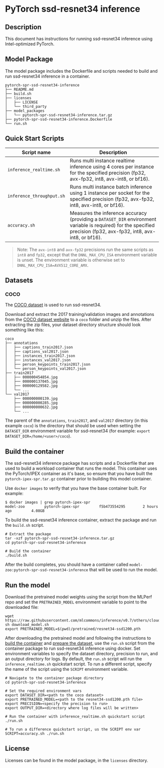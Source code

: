 <!--- 0. Title -->
# PyTorch ssd-resnet34 inference

<!-- 10. Description -->
## Description

This document has instructions for running ssd-resnet34 inference using
Intel-optimized PyTorch.

## Model Package

The model package includes the Dockerfile and scripts needed to build and
run ssd-resnet34 inference in a container.
```
pytorch-spr-ssd-resnet34-inference
├── README.md
├── build.sh
├── licenses
│   ├── LICENSE
│   └── third_party
├── model_packages
│   └── pytorch-spr-ssd-resnet34-inference.tar.gz
├── pytorch-spr-ssd-resnet34-inference.Dockerfile
└── run.sh
```

<!--- 40. Quick Start Scripts -->
## Quick Start Scripts

| Script name | Description |
|-------------|-------------|
| `inference_realtime.sh` | Runs multi instance realtime inference using 4 cores per instance for the specified precision (fp32, avx-fp32, int8, avx-int8, or bf16). |
| `inference_throughput.sh` | Runs multi instance batch inference using 1 instance per socket for the specified precision (fp32, avx-fp32, int8, avx-int8, or bf16). |
| `accuracy.sh` | Measures the inference accuracy (providing a `DATASET_DIR` environment variable is required) for the specified precision (fp32, avx-fp32, int8, avx-int8, or bf16). |

> Note: The `avx-int8` and `avx-fp32` precisions run the same scripts as `int8` and `fp32`, except that the
> `DNNL_MAX_CPU_ISA` environment variable is unset. The environment variable is
> otherwise set to `DNNL_MAX_CPU_ISA=AVX512_CORE_AMX`.

## Datasets

### COCO

The [COCO dataset](https://cocodataset.org) is used to run ssd-resnet34.

Download and extract the 2017 training/validation images and annotations from the
[COCO dataset website](https://cocodataset.org/#download) to a `coco` folder
and unzip the files. After extracting the zip files, your dataset directory
structure should look something like this:
```
coco
├── annotations
│   ├── captions_train2017.json
│   ├── captions_val2017.json
│   ├── instances_train2017.json
│   ├── instances_val2017.json
│   ├── person_keypoints_train2017.json
│   └── person_keypoints_val2017.json
├── train2017
│   ├── 000000454854.jpg
│   ├── 000000137045.jpg
│   ├── 000000129582.jpg
│   └── ...
└── val2017
    ├── 000000000139.jpg
    ├── 000000000285.jpg
    ├── 000000000632.jpg
    └── ...
```
The parent of the `annotations`, `train2017`, and `val2017` directory (in this example `coco`)
is the directory that should be used when setting the `DATASET_DIR` environment
variable for ssd-resnet34 (for example: `export DATASET_DIR=/home/<user>/coco`).

## Build the container

The ssd-resnet34 inference package has scripts and a Dockerfile that are
used to build a workload container that runs the model. This container
uses the PyTorch/IPEX container as it's base, so ensure that you have built
the `pytorch-ipex-spr.tar.gz` container prior to building this model container.

Use `docker images` to verify that you have the base container built. For example:
```
$ docker images | grep pytorch-ipex-spr
model-zoo         pytorch-ipex-spr         f5b473554295        2 hours ago         4.08GB
```

To build the ssd-resnet34 inference container, extract the package and
run the `build.sh` script.
```
# Extract the package
tar -xzf pytorch-spr-ssd-resnet34-inference.tar.gz
cd pytorch-spr-ssd-resnet34-inference

# Build the container
./build.sh
```

After the build completes, you should have a container called
`model-zoo:pytorch-spr-ssd-resnet34-inference` that will be used to run the model.

## Run the model

Download the pretrained model weights using the script from the MLPerf repo
and set the `PRETRAINED_MODEL` environment variable to point to the downloaded file:
```
wget https://raw.githubusercontent.com/mlcommons/inference/v0.7/others/cloud/single_stage_detector/download_model.sh
sh download_model.sh
export PRETRAINED_MODEL=$(pwd)/pretrained/resnet34-ssd1200.pth
```

After downloading the pretrained model and following the instructions to
[build the container](#build-the-container) and [prepare the dataset](#datasets),
use the `run.sh` script from the container package to run ssd-resnet34 inference
using docker. Set environment variables to specify the dataset directory,
precision to run, and an output directory for logs. By default, the `run.sh`
script will run the `inference_realtime.sh` quickstart script. To run a different
script, specify the name of the script using the `SCRIPT` environment variable.
```
# Navigate to the container package directory
cd pytorch-spr-ssd-resnet34-inference

# Set the required environment vars
export DATASET_DIR=<path to the coco dataset>
export PRETRAINED_MODEL=<path to the resnet34-ssd1200.pth file>
export PRECISION=<specify the precision to run>
export OUTPUT_DIR=<directory where log files will be written>

# Run the container with inference_realtime.sh quickstart script
./run.sh

# To run a difference quickstart script, us the SCRIPT env var
SCRIPT=accuracy.sh ./run.sh
```

<!--- 80. License -->
## License

Licenses can be found in the model package, in the `licenses` directory.

